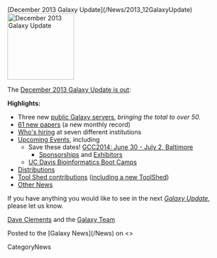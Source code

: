 <div class='newsItemHeader'>[December 2013 Galaxy Update](/News/2013_12GalaxyUpdate)</div>

<div class='right'><a href='/GalaxyUpdates/2013_11/'><img src='/Images/Logos/GalaxyUpdate200.png' alt='December 2013 Galaxy Update' width=150 /></a></div>

The [December 2013 Galaxy Update is out](/GalaxyUpdates/2013_12):

**Highlights:**
* Three new [public Galaxy servers](/GalaxyUpdates/2013_12/#50-public-servers), *bringing the total to over 50.* 
* [61 new papers](/GalaxyUpdates/2013_12/#new-papers) (a new monthly record)
* [Who's hiring](/GalaxyUpdates/2013_12/#whos-hiring) at seven different institutions
* [Upcoming Events](/GalaxyUpdates/2013_12/#events), including
  * Save these dates! [GCC2014: June 30 - July 2, Baltimore](/GalaxyUpdates/2013_12/#gcc2014-june-30---july-2-baltimore)
    * [Sponsorships](/GalaxyUpdates/2013_12/#sponsorships) and [Exhibitors](/GalaxyUpdates/2013_12/#exhibitors) 
  * [UC Davis Bioinformatics Boot Camps](/GalaxyUpdates/2013_12/#uc-davis-bioinformatics-boot-camps)
* [Distributions](/GalaxyUpdates/2013_12/#galaxy-distributions)
* [Tool Shed contributions](/GalaxyUpdates/2013_12/#toolshed-contributions) ([including a new ToolShed](/GalaxyUpdates/2013_12/#new-public-toolsheds))
* [Other News](/GalaxyUpdates/2013_12/#other-news)

If you have anything you would like to see in the next *[Galaxy Update](/GalaxyUpdates)*, please let us know.

[Dave Clements](/DaveClements) and the [Galaxy Team](/GalaxyTeam)

<div class='newsItemFooter'>Posted to the [Galaxy News](/News) on <<Date(2013-12-02T06:48:48Z)>> </div>

CategoryNews
